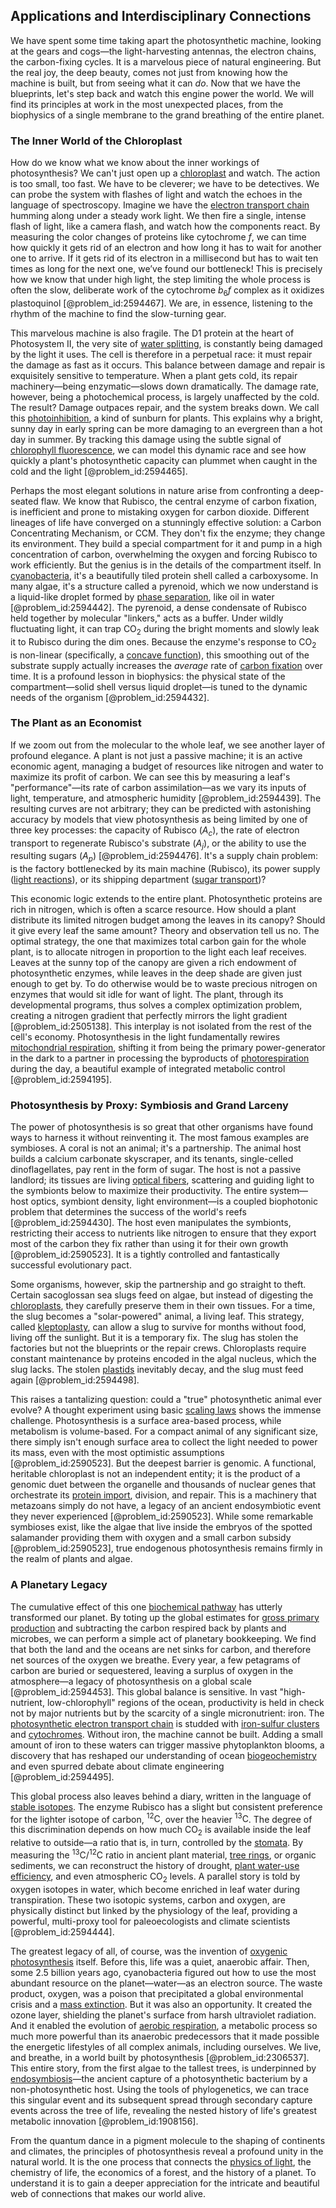 ## Applications and Interdisciplinary Connections

We have spent some time taking apart the photosynthetic machine, looking at the gears and cogs—the light-harvesting antennas, the electron chains, the carbon-fixing cycles. It is a marvelous piece of natural engineering. But the real joy, the deep beauty, comes not just from knowing how the machine is built, but from seeing what it can *do*. Now that we have the blueprints, let's step back and watch this engine power the world. We will find its principles at work in the most unexpected places, from the biophysics of a single membrane to the grand breathing of the entire planet.

### The Inner World of the Chloroplast
How do we know what we know about the inner workings of photosynthesis? We can't just open up a [chloroplast](@article_id:139135) and watch. The action is too small, too fast. We have to be cleverer; we have to be detectives. We can probe the system with flashes of light and watch the echoes in the language of spectroscopy. Imagine we have the [electron transport chain](@article_id:144516) humming along under a steady work light. We then fire a single, intense flash of light, like a camera flash, and watch how the components react. By measuring the color changes of proteins like cytochrome $f$, we can time how quickly it gets rid of an electron and how long it has to wait for another one to arrive. If it gets rid of its electron in a millisecond but has to wait ten times as long for the next one, we’ve found our bottleneck! This is precisely how we know that under high light, the step limiting the whole process is often the slow, deliberate work of the cytochrome $b_6f$ complex as it oxidizes plastoquinol [@problem_id:2594467]. We are, in essence, listening to the rhythm of the machine to find the slow-turning gear.

This marvelous machine is also fragile. The D1 protein at the heart of Photosystem II, the very site of [water splitting](@article_id:156098), is constantly being damaged by the light it uses. The cell is therefore in a perpetual race: it must repair the damage as fast as it occurs. This balance between damage and repair is exquisitely sensitive to temperature. When a plant gets cold, its repair machinery—being enzymatic—slows down dramatically. The damage rate, however, being a photochemical process, is largely unaffected by the cold. The result? Damage outpaces repair, and the system breaks down. We call this [photoinhibition](@article_id:142337), a kind of sunburn for plants. This explains why a bright, sunny day in early spring can be more damaging to an evergreen than a hot day in summer. By tracking this damage using the subtle signal of [chlorophyll fluorescence](@article_id:151261), we can model this dynamic race and see how quickly a plant's photosynthetic capacity can plummet when caught in the cold and the light [@problem_id:2594465].

Perhaps the most elegant solutions in nature arise from confronting a deep-seated flaw. We know that Rubisco, the central enzyme of carbon fixation, is inefficient and prone to mistaking oxygen for carbon dioxide. Different lineages of life have converged on a stunningly effective solution: a Carbon Concentrating Mechanism, or CCM. They don't fix the enzyme; they change its environment. They build a special compartment for it and pump in a high concentration of carbon, overwhelming the oxygen and forcing Rubisco to work efficiently. But the genius is in the details of the compartment itself. In [cyanobacteria](@article_id:165235), it's a beautifully tiled protein shell called a carboxysome. In many algae, it's a structure called a pyrenoid, which we now understand is a liquid-like droplet formed by [phase separation](@article_id:143424), like oil in water [@problem_id:2594442]. The pyrenoid, a dense condensate of Rubisco held together by molecular "linkers," acts as a buffer. Under wildly fluctuating light, it can trap $\mathrm{CO_2}$ during the bright moments and slowly leak it to Rubisco during the dim ones. Because the enzyme's response to $\mathrm{CO_2}$ is non-linear (specifically, a [concave function](@article_id:143909)), this smoothing out of the substrate supply actually increases the *average* rate of [carbon fixation](@article_id:139230) over time. It is a profound lesson in biophysics: the physical state of the compartment—solid shell versus liquid droplet—is tuned to the dynamic needs of the organism [@problem_id:2594432].

### The Plant as an Economist

If we zoom out from the molecular to the whole leaf, we see another layer of profound elegance. A plant is not just a passive machine; it is an active economic agent, managing a budget of resources like nitrogen and water to maximize its profit of carbon. We can see this by measuring a leaf's "performance"—its rate of carbon assimilation—as we vary its inputs of light, temperature, and atmospheric humidity [@problem_id:2594439]. The resulting curves are not arbitrary; they can be predicted with astonishing accuracy by models that view photosynthesis as being limited by one of three key processes: the capacity of Rubisco ($A_c$), the rate of electron transport to regenerate Rubisco's substrate ($A_j$), or the ability to use the resulting sugars ($A_p$) [@problem_id:2594476]. It's a supply chain problem: is the factory bottlenecked by its main machine (Rubisco), its power supply ([light reactions](@article_id:203086)), or its shipping department ([sugar transport](@article_id:171657))?

This economic logic extends to the entire plant. Photosynthetic proteins are rich in nitrogen, which is often a scarce resource. How should a plant distribute its limited nitrogen budget among the leaves in its canopy? Should it give every leaf the same amount? Theory and observation tell us no. The optimal strategy, the one that maximizes total carbon gain for the whole plant, is to allocate nitrogen in proportion to the light each leaf receives. Leaves at the sunny top of the canopy are given a rich endowment of photosynthetic enzymes, while leaves in the deep shade are given just enough to get by. To do otherwise would be to waste precious nitrogen on enzymes that would sit idle for want of light. The plant, through its developmental programs, thus solves a complex optimization problem, creating a nitrogen gradient that perfectly mirrors the light gradient [@problem_id:2505138]. This interplay is not isolated from the rest of the cell's economy. Photosynthesis in the light fundamentally rewires [mitochondrial respiration](@article_id:151431), shifting it from being the primary power-generator in the dark to a partner in processing the byproducts of [photorespiration](@article_id:138821) during the day, a beautiful example of integrated metabolic control [@problem_id:2594195].

### Photosynthesis by Proxy: Symbiosis and Grand Larceny

The power of photosynthesis is so great that other organisms have found ways to harness it without reinventing it. The most famous examples are symbioses. A coral is not an animal; it's a partnership. The animal host builds a calcium carbonate skyscraper, and its tenants, single-celled dinoflagellates, pay rent in the form of sugar. The host is not a passive landlord; its tissues are living [optical fibers](@article_id:265153), scattering and guiding light to the symbionts below to maximize their productivity. The entire system—host optics, symbiont density, light environment—is a coupled biophotonic problem that determines the success of the world's reefs [@problem_id:2594430]. The host even manipulates the symbionts, restricting their access to nutrients like nitrogen to ensure that they export most of the carbon they fix rather than using it for their own growth [@problem_id:2590523]. It is a tightly controlled and fantastically successful evolutionary pact.

Some organisms, however, skip the partnership and go straight to theft. Certain sacoglossan sea slugs feed on algae, but instead of digesting the [chloroplasts](@article_id:150922), they carefully preserve them in their own tissues. For a time, the slug becomes a "solar-powered" animal, a living leaf. This strategy, called [kleptoplasty](@article_id:273668), can allow a slug to survive for months without food, living off the sunlight. But it is a temporary fix. The slug has stolen the factories but not the blueprints or the repair crews. Chloroplasts require constant maintenance by proteins encoded in the algal nucleus, which the slug lacks. The stolen [plastids](@article_id:267967) inevitably decay, and the slug must feed again [@problem_id:2594498].

This raises a tantalizing question: could a "true" photosynthetic animal ever evolve? A thought experiment using basic [scaling laws](@article_id:139453) shows the immense challenge. Photosynthesis is a surface area-based process, while metabolism is volume-based. For a compact animal of any significant size, there simply isn't enough surface area to collect the light needed to power its mass, even with the most optimistic assumptions [@problem_id:2590523]. But the deepest barrier is genomic. A functional, heritable chloroplast is not an independent entity; it is the product of a genomic duet between the organelle and thousands of nuclear genes that orchestrate its [protein import](@article_id:174056), division, and repair. This is a machinery that metazoans simply do not have, a legacy of an ancient endosymbiotic event they never experienced [@problem_id:2590523]. While some remarkable symbioses exist, like the algae that live inside the embryos of the spotted salamander providing them with oxygen and a small carbon subsidy [@problem_id:2590523], true endogenous photosynthesis remains firmly in the realm of plants and algae.

### A Planetary Legacy

The cumulative effect of this one [biochemical pathway](@article_id:184353) has utterly transformed our planet. By toting up the global estimates for [gross primary production](@article_id:190883) and subtracting the carbon respired back by plants and microbes, we can perform a simple act of planetary bookkeeping. We find that both the land and the oceans are net sinks for carbon, and therefore net sources of the oxygen we breathe. Every year, a few petagrams of carbon are buried or sequestered, leaving a surplus of oxygen in the atmosphere—a legacy of photosynthesis on a global scale [@problem_id:2594453]. This global balance is sensitive. In vast "high-nutrient, low-chlorophyll" regions of the ocean, productivity is held in check not by major nutrients but by the scarcity of a single micronutrient: iron. The [photosynthetic electron transport chain](@article_id:178416) is studded with [iron-sulfur clusters](@article_id:152666) and [cytochromes](@article_id:156229). Without iron, the machine cannot be built. Adding a small amount of iron to these waters can trigger massive phytoplankton blooms, a discovery that has reshaped our understanding of ocean [biogeochemistry](@article_id:151695) and even spurred debate about climate engineering [@problem_id:2594495].

This global process also leaves behind a diary, written in the language of [stable isotopes](@article_id:164048). The enzyme Rubisco has a slight but consistent preference for the lighter isotope of carbon, $^{12}\mathrm{C}$, over the heavier $^{13}\mathrm{C}$. The degree of this discrimination depends on how much $\mathrm{CO_2}$ is available inside the leaf relative to outside—a ratio that is, in turn, controlled by the [stomata](@article_id:144521). By measuring the $^{13}\mathrm{C}/^{12}\mathrm{C}$ ratio in ancient plant material, [tree rings](@article_id:190302), or organic sediments, we can reconstruct the history of drought, [plant water-use efficiency](@article_id:267603), and even atmospheric $\mathrm{CO_2}$ levels. A parallel story is told by oxygen isotopes in water, which become enriched in leaf water during transpiration. These two isotopic systems, carbon and oxygen, are physically distinct but linked by the physiology of the leaf, providing a powerful, multi-proxy tool for paleoecologists and climate scientists [@problem_id:2594444].

The greatest legacy of all, of course, was the invention of [oxygenic photosynthesis](@article_id:172207) itself. Before this, life was a quiet, anaerobic affair. Then, some 2.5 billion years ago, cyanobacteria figured out how to use the most abundant resource on the planet—water—as an electron source. The waste product, oxygen, was a poison that precipitated a global environmental crisis and a [mass extinction](@article_id:137301). But it was also an opportunity. It created the ozone layer, shielding the planet's surface from harsh ultraviolet radiation. And it enabled the evolution of [aerobic respiration](@article_id:152434), a metabolic process so much more powerful than its anaerobic predecessors that it made possible the energetic lifestyles of all complex animals, including ourselves. We live, and breathe, in a world built by photosynthesis [@problem_id:2306537]. This entire story, from the first algae to the tallest trees, is underpinned by [endosymbiosis](@article_id:137493)—the ancient capture of a photosynthetic bacterium by a non-photosynthetic host. Using the tools of phylogenetics, we can trace this singular event and its subsequent spread through secondary capture events across the tree of life, revealing the nested history of life's greatest metabolic innovation [@problem_id:1908156].

From the quantum dance in a pigment molecule to the shaping of continents and climates, the principles of photosynthesis reveal a profound unity in the natural world. It is the one process that connects the [physics of light](@article_id:274433), the chemistry of life, the economics of a forest, and the history of a planet. To understand it is to gain a deeper appreciation for the intricate and beautiful web of connections that makes our world alive.